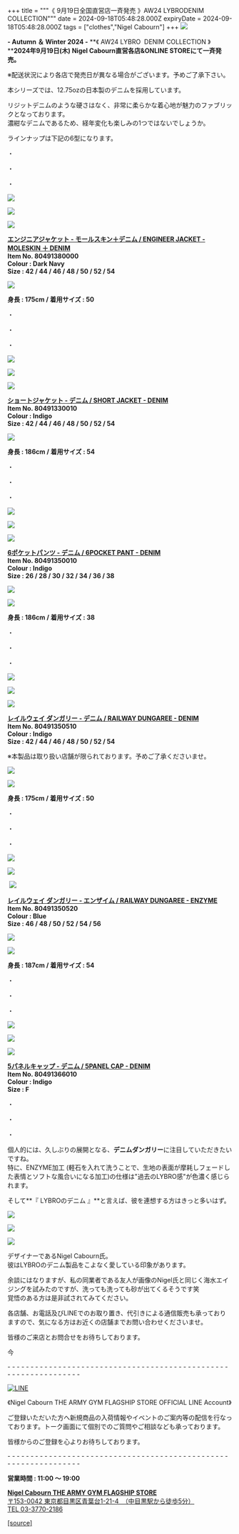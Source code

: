 +++
title = """《 9月19日全国直営店一斉発売 》AW24 LYBRODENIM COLLECTION"""
date = 2024-09-18T05:48:28.000Z
expiryDate = 2024-09-18T05:48:28.000Z
tags = ["clothes","Nigel Cabourn"]
+++
![](https://cdn.shopify.com/s/files/1/0094/9295/5196/files/IMG_2945_bb68160e-41b3-427b-bbbc-67c261d7e684_480x480.jpg?v=1726214544)

**\- Autumn ＆ Winter 2024 -** **《 AW24 LYBRO  DENIM COLLECTION 》  
******2024年9月19日(木) Nigel Cabourn直営各店&ONLINE STOREにて一斉発売。****

※配送状況により各店で発売日が異なる場合がございます。予めご了承下さい。

本シリーズでは、12.75ozの日本製のデニムを採用しています。

リジットデニムのような硬さはなく、非常に柔らかな着心地が魅力のファブリックとなっております。  
濃紺なデニムであるため、経年変化も楽しみの1つではないでしょうか。

ラインナップは下記の6型になります。

・

・

・

![](https://cdn.shopify.com/s/files/1/0094/9295/5196/files/IMG_9109_480x480.jpg?v=1726025505)

**![](https://cdn.shopify.com/s/files/1/0094/9295/5196/files/IMG_9110_480x480.jpg?v=1726025505)**

**![](https://cdn.shopify.com/s/files/1/0094/9295/5196/files/IMG_9111_f5735969-12a3-4b26-8d0e-0ee0480a70ac_480x480.jpg?v=1726025506)**

[**エンジニアジャケット - モールスキン＋デニム / ENGINEER JACKET - MOLESKIN ＋ DENIM**](https://cabourn.jp/products/80491380000 "エンジニアジャケット - モールスキン / OW01-1 ENGINEER JACKET - MOLESKIN")  
**Item No. 80491380000**  
**Colour : Dark Navy**  
**Size : 42 / 44 / 46 / 48 / 50 / 52 / 54**

**![](https://cdn.shopify.com/s/files/1/0094/9295/5196/files/IMG_2753_fe35e35e-de04-46f3-8038-246a73dd0bc2_480x480.jpg?v=1726213711)**

**身長 : 175cm / 着用サイズ : 50**

・

・

・

![](https://cdn.shopify.com/s/files/1/0094/9295/5196/files/IMG_9096_480x480.jpg?v=1726025541)

![](https://cdn.shopify.com/s/files/1/0094/9295/5196/files/IMG_9101_7d9af1cc-97d6-415f-8bfe-771780b0ee58_480x480.jpg?v=1726025541)

![](https://cdn.shopify.com/s/files/1/0094/9295/5196/files/IMG_9102_3bb44868-ebdb-4004-b2df-62122d6aa07c_480x480.jpg?v=1726025542)

[**ショートジャケット - デニム / SHORT JACKET - DENIM**](https://cabourn.jp/products/80491330010 "ショートジャケット - デニム / JK01 SHORT JACKET - DENIM")  
**Item No. 80491330010**  
**Colour : Indigo**  
**Size : 42 / 44 / 46 / 48 / 50 / 52 / 54**

**![](https://cdn.shopify.com/s/files/1/0094/9295/5196/files/IMG_2839_480x480.jpg?v=1726213752)**

**身長 : 186cm / 着用サイズ : 54**

・

・

・

![](https://cdn.shopify.com/s/files/1/0094/9295/5196/files/IMG_9097_480x480.jpg?v=1726025583)

![](https://cdn.shopify.com/s/files/1/0094/9295/5196/files/IMG_9099_210a2c08-7a14-4a0e-9bba-e788d5bb6590_480x480.jpg?v=1726025583)

**![](https://cdn.shopify.com/s/files/1/0094/9295/5196/files/IMG_9100_480x480.jpg?v=1726025583)**

[**6ポケットパンツ - デニム / 6POCKET PANT - DENIM**](https://cabourn.jp/products/80491350010 "6ポケットパンツ - ヘヴィーコットン / PT02 6 POCKET PANT - HEAVY COTTON")  
**Item No. 80491350010**  
**Colour : Indigo**  
**Size : 26 / 28 / 30 / 32 / 34 / 36 / 38**

**![](https://cdn.shopify.com/s/files/1/0094/9295/5196/files/IMG_2834_480x480.jpg?v=1726213810)**

**![](https://cdn.shopify.com/s/files/1/0094/9295/5196/files/IMG_2846_3955450a-e7a2-4e92-8070-7cd3fed9d2a3_480x480.jpg?v=1726213825)**

**身長 : 186cm / 着用サイズ : 38**

・

・

・

![](https://cdn.shopify.com/s/files/1/0094/9295/5196/files/IMG_9103_1418c49a-6cc9-421a-889e-a1ddf9c4e3f9_480x480.jpg?v=1726025623)

**![](https://cdn.shopify.com/s/files/1/0094/9295/5196/files/IMG_9105_480x480.jpg?v=1726025623)**

**![](https://cdn.shopify.com/s/files/1/0094/9295/5196/files/IMG_9104_480x480.jpg?v=1726025623)**

**[レイルウェイ ダンガリー - デニム / RAILWAY DUNGAREE - DENIM](https://cabourn.jp/products/80491350510 "レイルウェイダンガリー - デニム / PT03 RAILWAY DUNGAREE - DENIM")  
Item No. 80491350510  
Colour : Indigo  
Size : 42 / 44 / 46 / 48 / 50 / 52 / 54**

※本製品は取り扱い店舗が限られております。予めご了承くださいませ。

![](https://cdn.shopify.com/s/files/1/0094/9295/5196/files/IMG_2748_480x480.jpg?v=1726213876)

![](https://cdn.shopify.com/s/files/1/0094/9295/5196/files/IMG_2801_f9231640-4165-4ff1-9bc7-0592ecd14cb4_480x480.jpg?v=1726213892)

**身長 : 175cm / 着用サイズ : 50**

・

・

・

![](https://cdn.shopify.com/s/files/1/0094/9295/5196/files/IMG_9106_edf74a41-f67d-4a02-a6c9-464b95d3d813_480x480.jpg?v=1726025656)

**![](https://cdn.shopify.com/s/files/1/0094/9295/5196/files/IMG_9108_8715c62b-e6ab-4022-bc3f-4343edd6916a_480x480.jpg?v=1726025656)**

 **![](https://cdn.shopify.com/s/files/1/0094/9295/5196/files/IMG_9107_480x480.jpg?v=1726025656)**

**[レイルウェイ ダンガリー - エンザイム / RAILWAY DUNGAREE - ENZYME](https://cabourn.jp/products/80491350520 " レイルウェイダンガリー - エンザイム / PT03 RAILWAY DUNGAREE - ENZYME")  
Item No. 80491350520  
Colour : Blue  
Size : 46 / 48 / 50 / 52 / 54 / 56**

**![](https://cdn.shopify.com/s/files/1/0094/9295/5196/files/IMG_2895_480x480.jpg?v=1726213955)**

**![](https://cdn.shopify.com/s/files/1/0094/9295/5196/files/IMG_2908_480x480.jpg?v=1726213954)**

**身長 : 187cm / 着用サイズ : 54**

・

・

・

![](https://cdn.shopify.com/s/files/1/0094/9295/5196/files/IMG_9112_480x480.jpg?v=1726025702)

![](https://cdn.shopify.com/s/files/1/0094/9295/5196/files/IMG_9113_82c61640-26ba-40c7-9a18-86d8347b084d_480x480.jpg?v=1726025703)

![](https://cdn.shopify.com/s/files/1/0094/9295/5196/files/IMG_9114_480x480.jpg?v=1726025703)

[**5パネルキャップ - デニム / 5PANEL CAP - DENIM**](https://cabourn.jp/products/80491366010 " 5パネルキャップ - デニム / AC01 5 PANEL CAP - DENIM")  
**Item No. 80491366010**  
**Colour : Indigo**  
**Size : F**

・

・

・

個人的には、久しぶりの展開となる、**デニムダンガリー**に注目していただきたいですね。  
特に、ENZYME加工 (軽石を入れて洗うことで、生地の表面が摩耗しフェードした表情とソフトな風合いになる加工)の仕様は"過去のLYBRO感"が色濃く感じられます。  

そして**『 LYBROのデニム 』**と言えば、彼を連想する方はきっと多いはず。

![](https://cdn.shopify.com/s/files/1/0094/9295/5196/files/IMG_9189_15f0b2bb-b49d-454b-8d1e-aee0eb232f7c_480x480.jpg?v=1726194969)

![](https://cdn.shopify.com/s/files/1/0094/9295/5196/files/IMG_9190_3528d0ec-78b3-4136-b827-31a3e5e54296_480x480.jpg?v=1726194970)

![](https://cdn.shopify.com/s/files/1/0094/9295/5196/files/IMG_9192_1516aeb8-9bf9-406c-ac2b-735e721f021c_480x480.jpg?v=1726194970)

デザイナーであるNigel Cabourn氏。  
彼はLYBROのデニム製品をこよなく愛している印象があります。

余談にはなりますが、私の同業者である友人が画像のNigel氏と同じく海水エイジングを試みたのですが、洗っても洗っても砂が出てくるそうです笑  
覚悟のある方は是非試されてみてください。

各店舗、お電話及びLINEでのお取り置き、代引きによる通信販売も承っておりますので、気になる方はお近くの店舗までお問い合わせくださいませ。

皆様のご来店とお問合せをお待ちしております。

今

\- - - - - - - - - - - - - - - - - - - - - - - - - - - - - - - - - - - - - - - - - - - - - - - - - - - - - - - - - - - - - - - -  

[![LINE](https://cdn.shopify.com/s/files/1/0094/9295/5196/files/ja_600x600.png?v=1631941030)](https://lin.ee/NpdpRpF)

《Nigel Cabourn THE ARMY GYM FLAGSHIP STORE OFFICIAL LINE Account》

ご登録いただいた方へ新規商品の入荷情報やイベントのご案内等の配信を行なっております。トーク画面にて個別でのご質問やご相談なども承っております。

皆様からのご登録を心よりお待ちしております。

\- - - - - - - - - - - - - - - - - - - - - - - - - - - - - - - - - - - - - - - - - - - - - - - - - - - - - - - - - - - - - - - - 

**営業時間 : 11:00 〜 19:00**

[**Nigel Cabourn THE ARMY GYM FLAGSHIP STORE**](https://cabourn.jp/pages/flagship)  
[〒153-0042 東京都目黒区青葉台1-21-4　（中目黒駅から徒歩5分）](https://cabourn.jp/pages/flagship)  
[TEL 03-3770-2186](https://cabourn.jp/pages/flagship)

[[source]](https://cabourn.jp/blogs/shop-info/flagship20240918)

